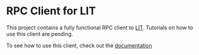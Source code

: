 # RPC Client for LIT

This project contains a fully functional RPC client to [LIT](https://github.com/mit-dci/lit). Tutorials on how to use this client are pending.

To see how to use this client, check out the [documentation](obj/api/Mit.Dci.Lit.LitClient.yml)
